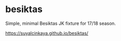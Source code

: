 # besiktas
Simple, minimal Besiktas JK fixture for 17/18 season.

https://suyalcinkaya.github.io/besiktas/
